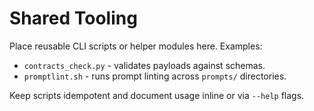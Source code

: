 # Shared Tooling

Place reusable CLI scripts or helper modules here. Examples:
- `contracts_check.py` - validates payloads against schemas.
- `promptlint.sh` - runs prompt linting across `prompts/` directories.

Keep scripts idempotent and document usage inline or via `--help` flags.
